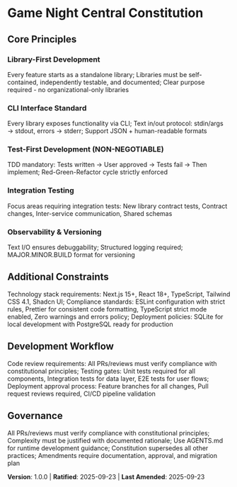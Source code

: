 <!--
SYNC IMPACT REPORT
Version change: v0.0.0 → v1.0.0
List of modified principles: None (initial version)
Added sections:
- Core Principles (5 principles)
- Additional Constraints
- Development Workflow
- Governance
Removed sections: None
Templates requiring updates:
- .specify/templates/plan-template.md ✅ updated
Follow-up TODOs: None
-->

# Game Night Central Constitution

## Core Principles

### Library-First Development
Every feature starts as a standalone library; Libraries must be self-contained, independently testable, and documented; Clear purpose required - no organizational-only libraries

### CLI Interface Standard
Every library exposes functionality via CLI; Text in/out protocol: stdin/args → stdout, errors → stderr; Support JSON + human-readable formats

### Test-First Development (NON-NEGOTIABLE)
TDD mandatory: Tests written → User approved → Tests fail → Then implement; Red-Green-Refactor cycle strictly enforced

### Integration Testing
Focus areas requiring integration tests: New library contract tests, Contract changes, Inter-service communication, Shared schemas

### Observability & Versioning
Text I/O ensures debuggability; Structured logging required; MAJOR.MINOR.BUILD format for versioning

## Additional Constraints
Technology stack requirements: Next.js 15+, React 18+, TypeScript, Tailwind CSS 4.1, Shadcn UI; Compliance standards: ESLint configuration with strict rules, Prettier for consistent code formatting, TypeScript strict mode enabled, Zero warnings and errors policy; Deployment policies: SQLite for local development with PostgreSQL ready for production

## Development Workflow
Code review requirements: All PRs/reviews must verify compliance with constitutional principles; Testing gates: Unit tests required for all components, Integration tests for data layer, E2E tests for user flows; Deployment approval process: Feature branches for all changes, Pull request reviews required, CI/CD pipeline validation

## Governance
All PRs/reviews must verify compliance with constitutional principles; Complexity must be justified with documented rationale; Use AGENTS.md for runtime development guidance; Constitution supersedes all other practices; Amendments require documentation, approval, and migration plan

**Version**: 1.0.0 | **Ratified**: 2025-09-23 | **Last Amended**: 2025-09-23